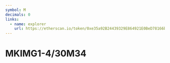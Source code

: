 ```yaml
---
symbol: M
decimals: 0
links:
  - name: explorer
    url: https://etherscan.io/token/0xe35a92B24439329E864921E0BeD78166b7EF2194
---
```


# MKIMG1-4/30M34
